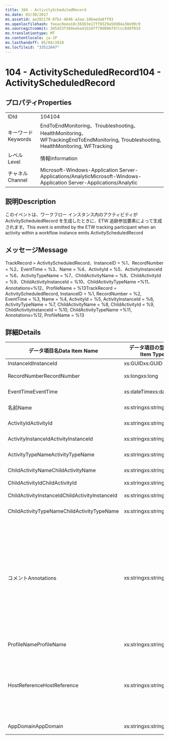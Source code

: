 ```yaml
---
title: 104 - ActivityScheduledRecord
ms.date: 03/30/2017
ms.assetid: ae202178-8fb1-4646-a3aa-18beeda8ff93
ms.openlocfilehash: feeac8eee18c36563e17ff0329a5b984a38e99c9
ms.sourcegitcommit: 3d5d33f384eeba41b2dff79d096f47ccc8d8f03d
ms.translationtype: MT
ms.contentlocale: ja-JP
ms.lasthandoff: 05/04/2018
ms.locfileid: "33512647"
---
```

# <a name="104---activityscheduledrecord"></a><span data-ttu-id="e27d2-102">104 - ActivityScheduledRecord</span><span class="sxs-lookup"><span data-stu-id="e27d2-102">104 - ActivityScheduledRecord</span></span>
## <a name="properties"></a><span data-ttu-id="e27d2-103">プロパティ</span><span class="sxs-lookup"><span data-stu-id="e27d2-103">Properties</span></span>  
  
|||  
|-|-|  
|<span data-ttu-id="e27d2-104">ID</span><span class="sxs-lookup"><span data-stu-id="e27d2-104">Id</span></span>|<span data-ttu-id="e27d2-105">104</span><span class="sxs-lookup"><span data-stu-id="e27d2-105">104</span></span>|  
|<span data-ttu-id="e27d2-106">キーワード</span><span class="sxs-lookup"><span data-stu-id="e27d2-106">Keywords</span></span>|<span data-ttu-id="e27d2-107">EndToEndMonitoring、Troubleshooting、HealthMonitoring、WFTracking</span><span class="sxs-lookup"><span data-stu-id="e27d2-107">EndToEndMonitoring, Troubleshooting, HealthMonitoring, WFTracking</span></span>|  
|<span data-ttu-id="e27d2-108">レベル</span><span class="sxs-lookup"><span data-stu-id="e27d2-108">Level</span></span>|<span data-ttu-id="e27d2-109">情報</span><span class="sxs-lookup"><span data-stu-id="e27d2-109">Information</span></span>|  
|<span data-ttu-id="e27d2-110">チャネル</span><span class="sxs-lookup"><span data-stu-id="e27d2-110">Channel</span></span>|<span data-ttu-id="e27d2-111">Microsoft-Windows-Application Server-Applications/Analytic</span><span class="sxs-lookup"><span data-stu-id="e27d2-111">Microsoft-Windows-Application Server-Applications/Analytic</span></span>|  
  
## <a name="description"></a><span data-ttu-id="e27d2-112">説明</span><span class="sxs-lookup"><span data-stu-id="e27d2-112">Description</span></span>  
 <span data-ttu-id="e27d2-113">このイベントは、ワークフロー インスタンス内のアクティビティが ActivityScheduledRecord を生成したときに、ETW 追跡参加要素によって生成されます。</span><span class="sxs-lookup"><span data-stu-id="e27d2-113">This event is emitted by the ETW tracking participant when an activity within a workflow instance emits ActivityScheduledRecord</span></span>  
  
## <a name="message"></a><span data-ttu-id="e27d2-114">メッセージ</span><span class="sxs-lookup"><span data-stu-id="e27d2-114">Message</span></span>  
 <span data-ttu-id="e27d2-115">TrackRecord = ActivityScheduledRecord、InstanceID = %1、RecordNumber = %2、EventTime = %3、Name = %4、ActivityId = %5、ActivityInstanceId = %6、ActivityTypeName = %7、ChildActivityName = %8、ChildActivityId = %9、ChildActivityInstanceId = %10、ChildActivityTypeName =%11、Annotations=%12、ProfileName = %13</span><span class="sxs-lookup"><span data-stu-id="e27d2-115">TrackRecord = ActivityScheduledRecord, InstanceID = %1,  RecordNumber = %2, EventTime = %3, Name = %4, ActivityId = %5, ActivityInstanceId = %6, ActivityTypeName = %7, ChildActivityName = %8, ChildActivityId = %9, ChildActivityInstanceId = %10, ChildActivityTypeName =%11, Annotations=%12, ProfileName = %13</span></span>  
  
## <a name="details"></a><span data-ttu-id="e27d2-116">詳細</span><span class="sxs-lookup"><span data-stu-id="e27d2-116">Details</span></span>  
  
|<span data-ttu-id="e27d2-117">データ項目名</span><span class="sxs-lookup"><span data-stu-id="e27d2-117">Data Item Name</span></span>|<span data-ttu-id="e27d2-118">データ項目の型</span><span class="sxs-lookup"><span data-stu-id="e27d2-118">Data Item Type</span></span>|<span data-ttu-id="e27d2-119">説明</span><span class="sxs-lookup"><span data-stu-id="e27d2-119">Description</span></span>|  
|--------------------|--------------------|-----------------|  
|<span data-ttu-id="e27d2-120">InstanceId</span><span class="sxs-lookup"><span data-stu-id="e27d2-120">InstanceId</span></span>|<span data-ttu-id="e27d2-121">xs:GUID</span><span class="sxs-lookup"><span data-stu-id="e27d2-121">xs:GUID</span></span>|<span data-ttu-id="e27d2-122">ワークフローのインスタンス ID</span><span class="sxs-lookup"><span data-stu-id="e27d2-122">The instance id for the workflow</span></span>|  
|<span data-ttu-id="e27d2-123">RecordNumber</span><span class="sxs-lookup"><span data-stu-id="e27d2-123">RecordNumber</span></span>|<span data-ttu-id="e27d2-124">xs:long</span><span class="sxs-lookup"><span data-stu-id="e27d2-124">xs:long</span></span>|<span data-ttu-id="e27d2-125">生成されたレコードのシーケンス番号</span><span class="sxs-lookup"><span data-stu-id="e27d2-125">The sequence number of the emitted record</span></span>|  
|<span data-ttu-id="e27d2-126">EventTime</span><span class="sxs-lookup"><span data-stu-id="e27d2-126">EventTime</span></span>|<span data-ttu-id="e27d2-127">xs:dateTime</span><span class="sxs-lookup"><span data-stu-id="e27d2-127">xs:dateTime</span></span>|<span data-ttu-id="e27d2-128">イベントの生成時刻 (UTC)</span><span class="sxs-lookup"><span data-stu-id="e27d2-128">The time in UTC when the event was emitted</span></span>|  
|<span data-ttu-id="e27d2-129">名前</span><span class="sxs-lookup"><span data-stu-id="e27d2-129">Name</span></span>|<span data-ttu-id="e27d2-130">xs:string</span><span class="sxs-lookup"><span data-stu-id="e27d2-130">xs:string</span></span>|<span data-ttu-id="e27d2-131">子アクティビティをスケジュールしたアクティビティの名前</span><span class="sxs-lookup"><span data-stu-id="e27d2-131">The name of the activity that scheduled the child activity</span></span>|  
|<span data-ttu-id="e27d2-132">ActivityId</span><span class="sxs-lookup"><span data-stu-id="e27d2-132">ActivityId</span></span>|<span data-ttu-id="e27d2-133">xs:string</span><span class="sxs-lookup"><span data-stu-id="e27d2-133">xs:string</span></span>|<span data-ttu-id="e27d2-134">子アクティビティをスケジュールしたアクティビティの ID</span><span class="sxs-lookup"><span data-stu-id="e27d2-134">The id of the activity that scheduled the child activity</span></span>|  
|<span data-ttu-id="e27d2-135">ActivityInstanceId</span><span class="sxs-lookup"><span data-stu-id="e27d2-135">ActivityInstanceId</span></span>|<span data-ttu-id="e27d2-136">xs:string</span><span class="sxs-lookup"><span data-stu-id="e27d2-136">xs:string</span></span>|<span data-ttu-id="e27d2-137">子アクティビティをスケジュールしたアクティビティのインスタンス ID</span><span class="sxs-lookup"><span data-stu-id="e27d2-137">The instance id of the activity that scheduled the child activity</span></span>|  
|<span data-ttu-id="e27d2-138">ActivityTypeName</span><span class="sxs-lookup"><span data-stu-id="e27d2-138">ActivityTypeName</span></span>|<span data-ttu-id="e27d2-139">xs:string</span><span class="sxs-lookup"><span data-stu-id="e27d2-139">xs:string</span></span>|<span data-ttu-id="e27d2-140">操作のキャンセルを要求したアクティビティの型</span><span class="sxs-lookup"><span data-stu-id="e27d2-140">The type of the activity that requested the cancel operation</span></span>|  
|<span data-ttu-id="e27d2-141">ChildActivityName</span><span class="sxs-lookup"><span data-stu-id="e27d2-141">ChildActivityName</span></span>|<span data-ttu-id="e27d2-142">xs:string</span><span class="sxs-lookup"><span data-stu-id="e27d2-142">xs:string</span></span>|<span data-ttu-id="e27d2-143">スケジュール済みアクティビティの名前</span><span class="sxs-lookup"><span data-stu-id="e27d2-143">The name of the scheduled activity</span></span>|  
|<span data-ttu-id="e27d2-144">ChildActivityId</span><span class="sxs-lookup"><span data-stu-id="e27d2-144">ChildActivityId</span></span>|<span data-ttu-id="e27d2-145">xs:string</span><span class="sxs-lookup"><span data-stu-id="e27d2-145">xs:string</span></span>|<span data-ttu-id="e27d2-146">スケジュール済みアクティビティの ID</span><span class="sxs-lookup"><span data-stu-id="e27d2-146">The id of the scheduled activity</span></span>|  
|<span data-ttu-id="e27d2-147">ChildActivityInstanceId</span><span class="sxs-lookup"><span data-stu-id="e27d2-147">ChildActivityInstanceId</span></span>|<span data-ttu-id="e27d2-148">xs:string</span><span class="sxs-lookup"><span data-stu-id="e27d2-148">xs:string</span></span>|<span data-ttu-id="e27d2-149">スケジュール済みアクティビティのインスタンス ID</span><span class="sxs-lookup"><span data-stu-id="e27d2-149">The instance id of the scheduled activity</span></span>|  
|<span data-ttu-id="e27d2-150">ChildActivityTypeName</span><span class="sxs-lookup"><span data-stu-id="e27d2-150">ChildActivityTypeName</span></span>|<span data-ttu-id="e27d2-151">xs:string</span><span class="sxs-lookup"><span data-stu-id="e27d2-151">xs:string</span></span>|<span data-ttu-id="e27d2-152">スケジュール済みアクティビティの型</span><span class="sxs-lookup"><span data-stu-id="e27d2-152">The type of the scheduled activity</span></span>|  
|<span data-ttu-id="e27d2-153">コメント</span><span class="sxs-lookup"><span data-stu-id="e27d2-153">Annotations</span></span>|<span data-ttu-id="e27d2-154">xs:string</span><span class="sxs-lookup"><span data-stu-id="e27d2-154">xs:string</span></span>|<span data-ttu-id="e27d2-155">このイベントに追加された注釈。</span><span class="sxs-lookup"><span data-stu-id="e27d2-155">The annotations that were added to this event.</span></span>  <span data-ttu-id="e27d2-156">形式で xml 要素に値が格納されている\<項目 >\<項目名 ="annotationName"type="System.String"> annotationValue\<項目/>\</items >。</span><span class="sxs-lookup"><span data-stu-id="e27d2-156">The values are stored in an xml element in the format \<items>\< item  name = "annotationName" type="System.String">annotationValue\</item>\</items>.</span></span>  <span data-ttu-id="e27d2-157">注釈が指定されていない場合、文字列が含まれる\<項目/>。</span><span class="sxs-lookup"><span data-stu-id="e27d2-157">If no annotations are specified then the string contains \<items/>.</span></span> <span data-ttu-id="e27d2-158">ETW イベントのサイズは、ETW バッファーのサイズまたは ETW イベントの最大ペイロードに制限されます。</span><span class="sxs-lookup"><span data-stu-id="e27d2-158">The ETW event size is limited by the ETW buffer size or the max payload for an ETW event.</span></span> <span data-ttu-id="e27d2-159">イベントのサイズが ETW の制限を超えるかどうかは、注釈を削除しを持つ注釈の値を置き換えることによって、イベントが切り捨てられ\<項目 >.\</items >。</span><span class="sxs-lookup"><span data-stu-id="e27d2-159">If the size of the event exceeds the ETW limits, then the event is truncated by dropping the annotations and replacing the annotation value with \<items>...\</items>.</span></span>|  
|<span data-ttu-id="e27d2-160">ProfileName</span><span class="sxs-lookup"><span data-stu-id="e27d2-160">ProfileName</span></span>|<span data-ttu-id="e27d2-161">xs:string</span><span class="sxs-lookup"><span data-stu-id="e27d2-161">xs:string</span></span>|<span data-ttu-id="e27d2-162">このイベントを生成した追跡プロファイルの名前</span><span class="sxs-lookup"><span data-stu-id="e27d2-162">The name or the tracking profile that resulted in this event being emitted</span></span>|  
|<span data-ttu-id="e27d2-163">HostReference</span><span class="sxs-lookup"><span data-stu-id="e27d2-163">HostReference</span></span>|<span data-ttu-id="e27d2-164">xs:string</span><span class="sxs-lookup"><span data-stu-id="e27d2-164">xs:string</span></span>|<span data-ttu-id="e27d2-165">Web ホスト サービスの場合は、このフィールドにより、サービスが Web 階層内で一意に識別されます。</span><span class="sxs-lookup"><span data-stu-id="e27d2-165">For web hosted services, this field uniquely identifies the service in the web hierarchy.</span></span>  <span data-ttu-id="e27d2-166">その形式とは見なさ 'Web サイト名アプリケーション仮想パス&#124;サービス仮想パス&#124;ServiceName' 例:' 既定の Web サイト/CalculatorApplication&#124;/CalculatorService.svc&#124;CalculatorService'</span><span class="sxs-lookup"><span data-stu-id="e27d2-166">Its format is defined as 'Web Site Name Application Virtual Path&#124;Service Virtual Path&#124;ServiceName' Example: 'Default Web Site/CalculatorApplication&#124;/CalculatorService.svc&#124;CalculatorService'</span></span>|  
|<span data-ttu-id="e27d2-167">AppDomain</span><span class="sxs-lookup"><span data-stu-id="e27d2-167">AppDomain</span></span>|<span data-ttu-id="e27d2-168">xs:string</span><span class="sxs-lookup"><span data-stu-id="e27d2-168">xs:string</span></span>|<span data-ttu-id="e27d2-169">AppDomain.CurrentDomain.FriendlyName で返される文字列。</span><span class="sxs-lookup"><span data-stu-id="e27d2-169">The string returned by AppDomain.CurrentDomain.FriendlyName.</span></span>|
